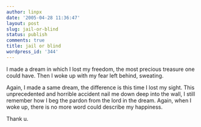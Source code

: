 ```yaml
---
author: linpx
date: '2005-04-28 11:36:47'
layout: post
slug: jail-or-blind
status: publish
comments: true
title: jail or blind
wordpress_id: '344'
---
```


I made a dream in which I lost my freedom, the most precious treasure one
could have. Then I woke up with my fear left behind, sweating.

Again, I made a same dream, the difference is this time I lost my sight. This
unprecedented and horrible accident nail me down deep into the wall, I still
remember how I beg the pardon from the lord in the dream. Again, when I woke
up, there is no more word could describe my happiness.

Thank u.

